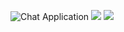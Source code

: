 ![Chat Application](https://ibb.co/n8nZnjr)
![](https://ibb.co/DLHc5fB)
![](https://ibb.co/nnc82LW)
